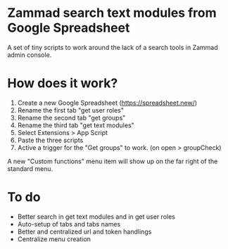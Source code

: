 # Zammad search text modules from Google Spreadsheet

A set of tiny scripts to work around the lack of a search tools in Zammad admin console. 

# How does it work?

1. Create a new Google Spreadsheet (https://spreadsheet.new/)
2. Rename the first tab "get user roles"
3. Rename the second tab "get groups"
4. Rename the third tab "get text modules"
5. Select Extensions > App Script
6. Paste the three scripts
7. Active a trigger for the "Get groups" to work. (on open > groupCheck)

A new "Custom functions" menu item will show up on the far right of the standard menu.

# To do

* Better search in get text modules and in get user roles
* Auto-setup of tabs and tabs names
* Better and centralized url and token handlings
* Centralize menu creation

